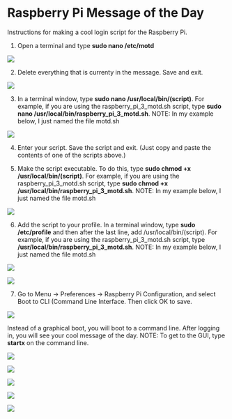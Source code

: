 # Raspberry Pi Message of the Day
Instructions for making a cool login script for the Raspberry Pi.

1. Open a terminal and type **sudo nano /etc/motd**

![](https://github.com/ShineTop/Raspberry-Pi-Message-of-the-Day/blob/master/images/motd_1.png)

2. Delete everything that is currenty in the message. Save and exit.

![](https://github.com/ShineTop/Raspberry-Pi-Message-of-the-Day/blob/master/images/motd_2.png)

3. In a terminal window, type **sudo nano /usr/local/bin/(script)**. For example, if you are using the raspberry_pi_3_motd.sh script, type **sudo nano /usr/local/bin/raspberry_pi_3_motd.sh**. NOTE: In my example below, I just named the file motd.sh

![](https://github.com/ShineTop/Raspberry-Pi-Message-of-the-Day/blob/master/images/motd_3.png)

4. Enter your script.  Save the script and exit. (Just copy and paste the contents of one of the scripts above.)

5. Make the script executable. To do this, type **sudo chmod +x /usr/local/bin/(script)**. For example, if you are using the raspberry_pi_3_motd.sh script, type **sudo chmod +x /usr/local/bin/raspberry_pi_3_motd.sh**. NOTE: In my example below, I just named the file motd.sh

![](https://github.com/ShineTop/Raspberry-Pi-Message-of-the-Day/blob/master/images/motd_5.png)

6. Add the script to your profile. In a terminal window, type **sudo /etc/profile** and then after the last line, add /usr/local/bin/(script). For example, if you are using the raspberry_pi_3_motd.sh script, type **/usr/local/bin/raspberry_pi_3_motd.sh**. NOTE: In my example below, I just named the file motd.sh

![](https://github.com/ShineTop/Raspberry-Pi-Message-of-the-Day/blob/master/images/motd_6a.png)

![](https://github.com/ShineTop/Raspberry-Pi-Message-of-the-Day/blob/master/images/motd_6b.png)

7. Go to Menu → Preferences → Raspberry Pi Configuration, and select Boot to CLI (Command Line Interface. Then click OK to save.

![](https://github.com/ShineTop/Raspberry-Pi-Message-of-the-Day/blob/master/images/motd_7.png)

Instead of a graphical boot, you will boot to a command line. After logging in, you will see your cool message of the day. NOTE: To get to the GUI, type **startx** on the command line. 

![](https://github.com/ShineTop/Raspberry-Pi-Message-of-the-Day/blob/master/images/raspberry_pi_motd.png)

![](https://github.com/ShineTop/Raspberry-Pi-Message-of-the-Day/blob/master/images/Raspberry_Pi_2_motd.png)

![](https://github.com/ShineTop/Raspberry-Pi-Message-of-the-Day/blob/master/images/raspberry_pi_3_motd.png)

![](https://github.com/ShineTop/Raspberry-Pi-Message-of-the-Day/blob/master/images/raspberry_pi_zero_motd.png)

![](https://github.com/ShineTop/Raspberry-Pi-Message-of-the-Day/blob/master/images/raspberry_pi_zero_w_motd.png)








